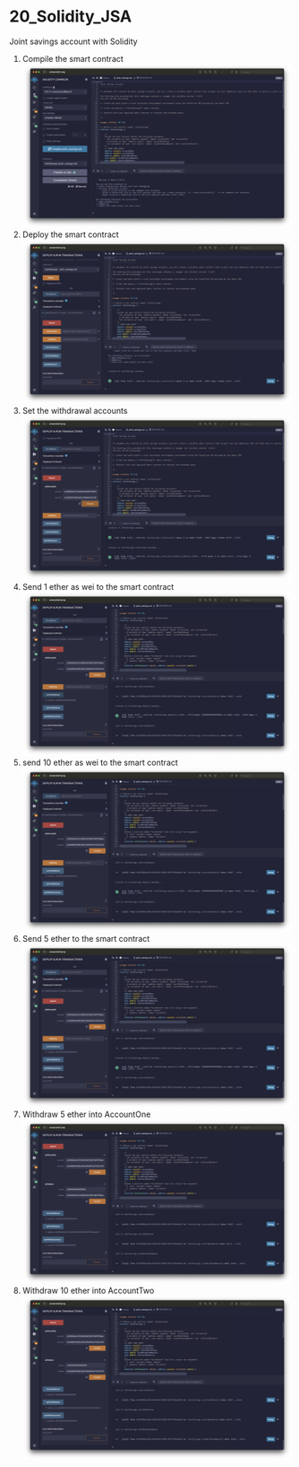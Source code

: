 # 20_Solidity_JSA
Joint savings account with Solidity
1. Compile the smart contract
![Step 1](./images/screenshot_one.png)
2. Deploy the smart contract
![Step 2](./images/screenshot_two.png)
3. Set the withdrawal accounts
![Step 3](./images/screenshot_three.png)
4. Send 1 ether as wei to the smart contract
![Step 4](./images/screenshot_four.png)
5. send 10 ether as wei to the smart contract
![Step 5](./images/screenshot_five.png)
6. Send 5 ether to the smart contract
![Step 6](./images/screenshot_six.png)
7. Withdraw 5 ether into AccountOne
![Step 7](./images/screenshot_seven.png)
8. Withdraw 10 ether into AccountTwo
![Step 8](./images/screenshot_eight.png)
